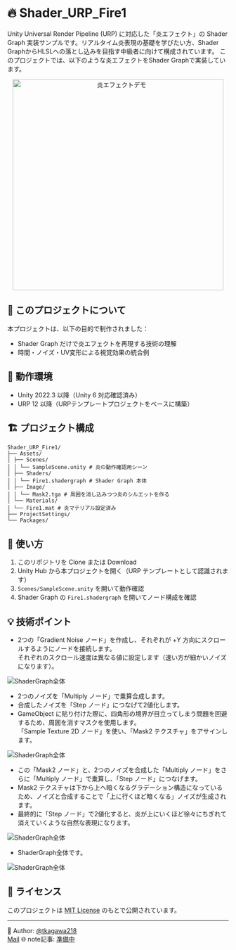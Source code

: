 # 🔥 Shader_URP_Fire1

Unity Universal Render Pipeline (URP) に対応した「炎エフェクト」の Shader Graph 実装サンプルです。リアルタイム炎表現の基礎を学びたい方、Shader GraphからHLSLへの落とし込みを目指す中級者に向けて構成されています。
このプロジェクトでは、以下のような炎エフェクトをShader Graphで実装しています。

<p align="center">
  <img src="flameDemo.gif" alt="炎エフェクトデモ" width="480">
</p>

## 🎯 このプロジェクトについて

本プロジェクトは、以下の目的で制作されました：

- Shader Graph だけで炎エフェクトを再現する技術の理解  
- 時間・ノイズ・UV変形による視覚効果の統合例

## 🧪 動作環境

- Unity 2022.3 以降（Unity 6 対応確認済み）  
- URP 12 以降（URPテンプレートプロジェクトをベースに構築）

## 🏗️ プロジェクト構成
```
Shader_URP_Fire1/
├── Assets/
│ ├── Scenes/
│ │ └── SampleScene.unity # 炎の動作確認用シーン
│ ├── Shaders/
│ │ └── Fire1.shadergraph # Shader Graph 本体
│ ├── Image/
│ │ └── Mask2.tga # 周囲を消し込みつつ炎のシルエットを作る
│ └── Materials/
│ └── Fire1.mat # 炎マテリアル設定済み
├── ProjectSettings/
└── Packages/
```

## 🔧 使い方

1. このリポジトリを Clone または Download  
2. Unity Hub から本プロジェクトを開く（URP テンプレートとして認識されます）  
3. `Scenes/SampleScene.unity` を開いて動作確認  
4. Shader Graph の `Fire1.shadergraph` を開いてノード構成を確認  

## 💡 技術ポイント

- 2つの「Gradient Noise ノード」を作成し、それぞれが +Y 方向にスクロールするようにノードを接続します。  
  それぞれのスクロール速度は異なる値に設定します（速い方が細かいノイズになります）。
  
![ShaderGraph全体](Fire_shaderGraph_1.png)

- 2つのノイズを「Multiply ノード」で乗算合成します。  
- 合成したノイズを「Step ノード」につなげて2値化します。  
- GameObject に貼り付けた際に、四角形の境界が目立ってしまう問題を回避するため、周囲を消すマスクを使用します。  
  「Sample Texture 2D ノード」を使い、「Mask2 テクスチャ」をアサインします。  

![ShaderGraph全体](Fire_shaderGraph_2.png)

- この「Mask2 ノード」と、2つのノイズを合成した「Multiply ノード」をさらに「Multiply ノード」で乗算し、「Step ノード」につなげます。  
- Mask2 テクスチャは下から上へ暗くなるグラデーション構造になっているため、ノイズと合成することで「上に行くほど暗くなる」ノイズが生成されます。  
- 最終的に「Step ノード」で2値化すると、炎が上にいくほど徐々にちぎれて消えていくような自然な表現になります。

![ShaderGraph全体](Fire_shaderGraph_3.png)

- ShaderGraph全体です。

![ShaderGraph全体](flame_graph.gif)


## 📜 ライセンス

このプロジェクトは [MIT License](LICENSE) のもとで公開されています。

---

👤 Author: [@tkagawa218](https://note.com/easy_snipe8792)  
            [Mail](tkagawa218@gmail.com) 
🌐 note記事: [準備中]()
